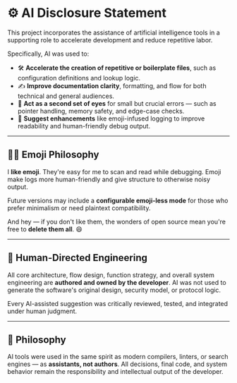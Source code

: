 # ⚙️ AI Disclosure Statement

This project incorporates the assistance of artificial intelligence tools in a supporting role to accelerate development and reduce repetitive labor.

Specifically, AI was used to:

* 🛠️ **Accelerate the creation of repetitive or boilerplate files**, such as configuration definitions and lookup logic.
* ✍️ **Improve documentation clarity**, formatting, and flow for both technical and general audiences.
* 🧠 **Act as a second set of eyes** for small but crucial errors — such as pointer handling, memory safety, and edge-case checks.
* 🌈 **Suggest enhancements** like emoji-infused logging to improve readability and human-friendly debug output.

---

## 🧑‍💻 Emoji Philosophy

I **like emoji**. They're easy for me to scan and read while debugging. Emoji make logs more human-friendly and give structure to otherwise noisy output.

Future versions may include a **configurable emoji-less mode** for those who prefer minimalism or need plaintext compatibility.

And hey — if you don't like them, the wonders of open source mean you're free to **delete them all**. 😄

---

## 🔧 Human-Directed Engineering

All core architecture, flow design, function strategy, and overall system engineering are **authored and owned by the developer**. AI was not used to generate the software's original design, security model, or protocol logic.

Every AI-assisted suggestion was critically reviewed, tested, and integrated under human judgment.

---

## 🤝 Philosophy

AI tools were used in the same spirit as modern compilers, linters, or search engines — as **assistants, not authors**. All decisions, final code, and system behavior remain the responsibility and intellectual output of the developer.
